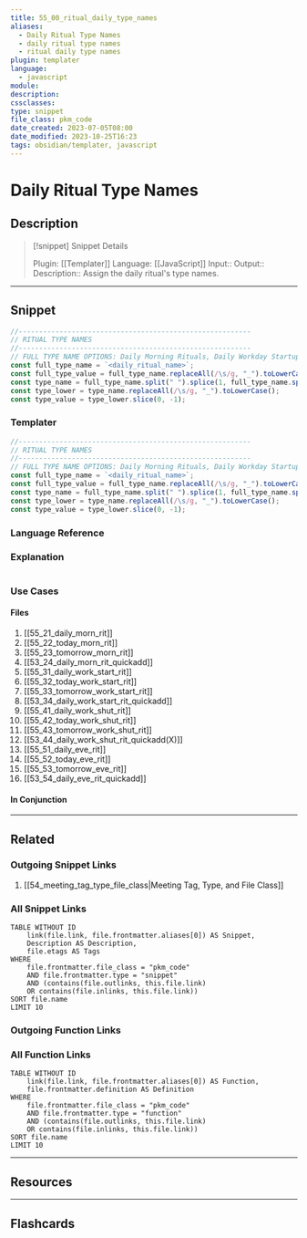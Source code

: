 ```yaml
---
title: 55_00_ritual_daily_type_names
aliases:
  - Daily Ritual Type Names
  - daily ritual type names
  - ritual daily type names
plugin: templater
language:
  - javascript
module:
description:
cssclasses:
type: snippet
file_class: pkm_code
date_created: 2023-07-05T08:00
date_modified: 2023-10-25T16:23
tags: obsidian/templater, javascript
---
```

# Daily Ritual Type Names

## Description

> [!snippet] Snippet Details
>
> Plugin: [[Templater]]
> Language: [[JavaScript]]
> Input::
> Output::
> Description:: Assign the daily ritual's type names.

---

## Snippet

```javascript
//---------------------------------------------------------
// RITUAL TYPE NAMES
//---------------------------------------------------------
// FULL TYPE NAME OPTIONS: Daily Morning Rituals, Daily Workday Startup Rituals, Daily Workday Shutdown Rituals, Daily Evening Rituals
const full_type_name = `<daily_ritual_name>`;
const full_type_value = full_type_name.replaceAll(/\s/g, "_").toLowerCase();
const type_name = full_type_name.split(" ").splice(1, full_type_name.split(" ").length).join(" ");
const type_lower = type_name.replaceAll(/\s/g, "_").toLowerCase();
const type_value = type_lower.slice(0, -1);
```

### Templater

```javascript
//---------------------------------------------------------
// RITUAL TYPE NAMES
//---------------------------------------------------------
// FULL TYPE NAME OPTIONS: Daily Morning Rituals, Daily Workday Startup Rituals, Daily Workday Shutdown Rituals, Daily Evening Rituals
const full_type_name = `<daily_ritual_name>`;
const full_type_value = full_type_name.replaceAll(/\s/g, "_").toLowerCase();
const type_name = full_type_name.split(" ").splice(1, full_type_name.split(" ").length).join(" ");
const type_lower = type_name.replaceAll(/\s/g, "_").toLowerCase();
const type_value = type_lower.slice(0, -1);
```

### Language Reference

<!-- Recreate the code with links to files  -->

### Explanation

```javascript

```

### Use Cases

#### Files

<!-- Files containing the snippet  -->

1. [[55_21_daily_morn_rit]]
2. [[55_22_today_morn_rit]]
3. [[55_23_tomorrow_morn_rit]]
4. [[53_24_daily_morn_rit_quickadd]]
5. [[55_31_daily_work_start_rit]]
6. [[55_32_today_work_start_rit]]
7. [[55_33_tomorrow_work_start_rit]]
8. [[53_34_daily_work_start_rit_quickadd]]
9. [[55_41_daily_work_shut_rit]]
10. [[55_42_today_work_shut_rit]]
11. [[55_43_tomorrow_work_shut_rit]]
12. [[53_44_daily_work_shut_rit_quickadd(X)]]
13. [[55_51_daily_eve_rit]]
14. [[55_52_today_eve_rit]]
15. [[55_53_tomorrow_eve_rit]]
16. [[53_54_daily_eve_rit_quickadd]]

#### In Conjunction

<!-- Snippets used together with this snippet  -->

---

## Related

### Outgoing Snippet Links

1. [[54_meeting_tag_type_file_class|Meeting Tag, Type, and File Class]]

### All Snippet Links

<!-- Query limit 10  -->

```dataview
TABLE WITHOUT ID
	link(file.link, file.frontmatter.aliases[0]) AS Snippet,
	Description AS Description,
	file.etags AS Tags
WHERE
	file.frontmatter.file_class = "pkm_code"
	AND file.frontmatter.type = "snippet"
	AND (contains(file.outlinks, this.file.link)
	OR contains(file.inlinks, this.file.link))
SORT file.name
LIMIT 10
```

### Outgoing Function Links

<!-- Link related functions here -->

### All Function Links

<!-- Query limit 10  -->

```dataview
TABLE WITHOUT ID
	link(file.link, file.frontmatter.aliases[0]) AS Function,
	file.frontmatter.definition AS Definition
WHERE
	file.frontmatter.file_class = "pkm_code"
	AND file.frontmatter.type = "function"
	AND (contains(file.outlinks, this.file.link)
	OR contains(file.inlinks, this.file.link))
SORT file.name
LIMIT 10
```

---

## Resources

---

## Flashcards
